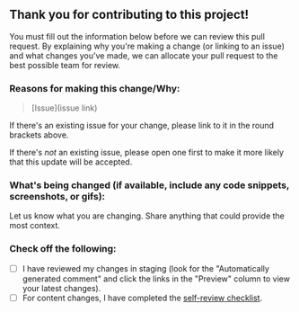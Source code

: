 ## Thank you for contributing to this project!
You must fill out the information below before we can review this pull request.
By explaining why you're making a change (or linking to an issue) and what changes you've made, we can allocate your pull request to the best possible team for review.

### Reasons for making this change/Why:
> [Issue](issue link)

If there's an existing issue for your change, please link to it in the round brackets above.

If there's *not* an existing issue, please open one first to make it more likely that this update will be accepted.

### What's being changed (if available, include any code snippets, screenshots, or gifs):
Let us know what you are changing.
Share anything that could provide the most context.

### Check off the following:
- [ ] I have reviewed my changes in staging (look for the "Automatically generated comment" and click the links in the "Preview" column to view your latest changes).
- [ ] For content changes, I have completed the [self-review checklist](https://github.com/github/docs/blob/main/contributing/self-review.md#self-review).
